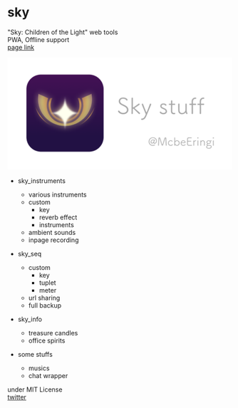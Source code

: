 # sky
"Sky: Children of the Light" web tools  
PWA, Offline support  
[page link](https://mcbeeringi.github.io/sky)  

![img](img/teaser.png)  
- sky_instruments
	- various instruments
	- custom
		- key
		- reverb effect
		- instruments
	- ambient sounds
	- inpage recording

- sky_seq
	- custom
		- key
		- tuplet
		- meter
	- url sharing
	- full backup

- sky_info
	- treasure candles
	- office spirits

- some stuffs
	- musics
	- chat wrapper

under MIT License  
[twitter](https://twitter.com/mcbeeringi)  

